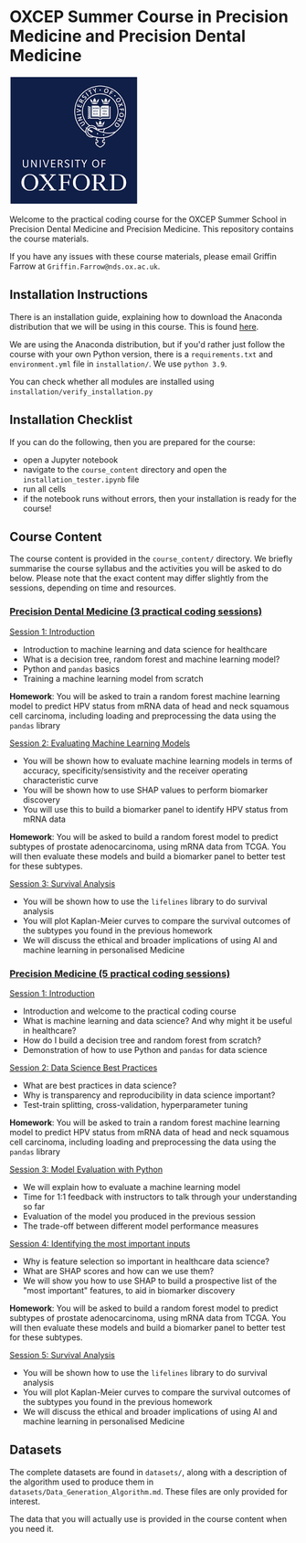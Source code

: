 # OXCEP Summer Course in Precision Medicine and Precision Dental Medicine

![Logo](logo/logo.png)
  
Welcome to the practical coding course for the OXCEP Summer School in Precision Dental Medicine and Precision Medicine. This repository contains the course materials.
  
If you have any issues with these course materials, please email Griffin Farrow at `Griffin.Farrow@nds.ox.ac.uk`.  
  
## Installation Instructions
  
There is an installation guide, explaining how to download the Anaconda distribution that we will be using in this course. This is found [here](Installation_Instructions.pdf).  
  
We are using the Anaconda distribution, but if you'd rather just follow the course with your own Python version, there is a `requirements.txt` and `environment.yml` file in `installation/`. We use `python 3.9`.  

You can check whether all modules are installed using `installation/verify_installation.py`

## Installation Checklist

If you can do the following, then you are prepared for the course:

* open a Jupyter notebook
* navigate to the `course_content` directory and open the `installation_tester.ipynb` file
* run all cells
* if the notebook runs without errors, then your installation is ready for the course!

## Course Content

The course content is provided in the `course_content/` directory. We briefly summarise the course syllabus and the activities you will be asked to do below. Please note that the exact content may differ slightly from the sessions, depending on time and resources.

### <u> Precision Dental Medicine (3 practical coding sessions) </u>

<u> Session 1: Introduction </u>

* Introduction to machine learning and data science for healthcare
* What is a decision tree, random forest and machine learning model?
* Python and `pandas` basics
* Training a machine learning model from scratch

<b> Homework</b>: You will be asked to train a random forest machine learning model to predict HPV status from mRNA data of head and neck squamous cell carcinoma, including loading and preprocessing the data using the `pandas` library

<u> Session 2: Evaluating Machine Learning Models </u>

* You will be shown how to evaluate machine learning models in terms of accuracy, specificity/sensistivity and the receiver operating characteristic curve
* You will be shown how to use SHAP values to perform biomarker discovery
* You will use this to build a biomarker panel to identify HPV status from mRNA data

<b> Homework</b>: You will be asked to build a random forest model to predict subtypes of prostate adenocarcinoma, using mRNA data from TCGA. You will then evaluate these models and build a biomarker panel to better test for these subtypes.

<u> Session 3: Survival Analysis </u>  

* You will be shown how to use the `lifelines` library to do survival analysis
* You will plot Kaplan-Meier curves to compare the survival outcomes of the subtypes you found in the previous homework
* We will discuss the ethical and broader implications of using AI and machine learning in personalised Medicine

### <u> Precision Medicine (5 practical coding sessions) </u>

<u> Session 1: Introduction </u>

* Introduction and welcome to the practical coding course
* What is machine learning and data science? And why might it be useful in healthcare?
* How do I build a decision tree and random forest from scratch?
* Demonstration of how to use Python and `pandas` for data science

<u> Session 2: Data Science Best Practices </u>

* What are best practices in data science?
* Why is transparency and reproducibility in data science important? 
* Test-train splitting, cross-validation, hyperparameter tuning

<b> Homework</b>: You will be asked to train a random forest machine learning model to predict HPV status from mRNA data of head and neck squamous cell carcinoma, including loading and preprocessing the data using the `pandas` library

<u> Session 3: Model Evaluation with Python </u>

* We will explain how to evaluate a machine learning model
* Time for 1:1 feedback with instructors to talk through your understanding so far
* Evaluation of the model you produced in the previous session 
* The trade-off between different model performance measures 

<u> Session 4: Identifying the most important inputs </u> 

* Why is feature selection so important in healthcare data science? 
* What are SHAP scores and how can we use them? 
* We will show you how to use SHAP to build a prospective list of the "most important" features, to aid in biomarker discovery 

<b> Homework</b>: You will be asked to build a random forest model to predict subtypes of prostate adenocarcinoma, using mRNA data from TCGA. You will then evaluate these models and build a biomarker panel to better test for these subtypes.

<u> Session 5: Survival Analysis </u>
* You will be shown how to use the `lifelines` library to do survival analysis
* You will plot Kaplan-Meier curves to compare the survival outcomes of the subtypes you found in the previous homework
* We will discuss the ethical and broader implications of using AI and machine learning in personalised Medicine


## Datasets
  
The complete datasets are found in `datasets/`, along with a description of the algorithm used to produce them in `datasets/Data_Generation_Algorithm.md`. These files are only provided for interest. 
  
The data that you will actually use is provided in the course content when you need it. 